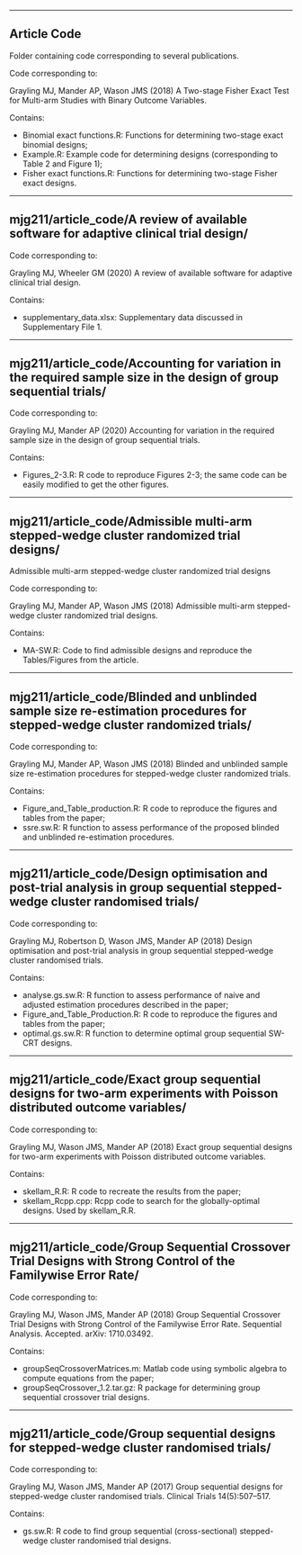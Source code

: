 ------------
Article Code
------------

Folder containing code corresponding to several publications.


Code corresponding to:

Grayling MJ, Mander AP, Wason JMS (2018) A Two-stage Fisher Exact Test for Multi-arm Studies with Binary Outcome Variables.

Contains:

- Binomial exact functions.R: Functions for determining two-stage exact binomial designs;
- Example.R: Example code for determining designs (corresponding to Table 2 and Figure 1);
- Fisher exact functions.R: Functions for determining two-stage Fisher exact designs.

----------------------------------------------------------------------------------------------------------------------------
mjg211/article_code/A review of available software for adaptive clinical trial design/
----------------------------------------------------------------------------------------------------------------------------

Code corresponding to:

Grayling MJ, Wheeler GM (2020) A review of available software for adaptive clinical trial design.

Contains:

- supplementary_data.xlsx: Supplementary data discussed in Supplementary File 1.

----------------------------------------------------------------------------------------------------------------------------
mjg211/article_code/Accounting for variation in the required sample size in the design of group sequential trials/
----------------------------------------------------------------------------------------------------------------------------

Code corresponding to:

Grayling MJ, Mander AP (2020) Accounting for variation in the required sample size in the design of group sequential trials.

Contains:

- Figures_2-3.R: R code to reproduce Figures 2-3; the same code can be easily modified to get the other figures.

----------------------------------------------------------------------------------------------------------------------------
mjg211/article_code/Admissible multi-arm stepped-wedge cluster randomized trial designs/
----------------------------------------------------------------------------------------------------------------------------

Admissible multi-arm stepped-wedge cluster randomized trial designs

Code corresponding to:

Grayling MJ, Mander AP, Wason JMS (2018) Admissible multi-arm stepped-wedge cluster randomized trial designs.

Contains:

- MA-SW.R: Code to find admissible designs and reproduce the Tables/Figures from the article.


----------------------------------------------------------------------------------------------------------------------------
mjg211/article_code/Blinded and unblinded sample size re-estimation procedures for stepped-wedge cluster randomized trials/
----------------------------------------------------------------------------------------------------------------------------

Code corresponding to:

Grayling MJ, Mander AP, Wason JMS (2018) Blinded and unblinded sample size re-estimation procedures for stepped-wedge cluster randomized trials.

Contains:

- Figure_and_Table_production.R: R code to reproduce the figures and tables from the paper;
- ssre.sw.R: R function to assess performance of the proposed blinded and unblinded re-estimation procedures.

----------------------------------------------------------------------------------------------------------------------------
mjg211/article_code/Design optimisation and post-trial analysis in group sequential stepped-wedge cluster randomised trials/
----------------------------------------------------------------------------------------------------------------------------

Code corresponding to:

Grayling MJ, Robertson D, Wason JMS, Mander AP (2018) Design optimisation and post-trial analysis in group sequential stepped-wedge cluster randomised trials.

Contains:

- analyse.gs.sw.R: R function to assess performance of naive and adjusted estimation procedures described in the paper;
- Figure_and_Table_Production.R: R code to reproduce the figures and tables from the paper;
- optimal.gs.sw.R: R function to determine optimal group sequential SW-CRT designs.

----------------------------------------------------------------------------------------------------------------------------
mjg211/article_code/Exact group sequential designs for two-arm experiments with Poisson distributed outcome variables/
----------------------------------------------------------------------------------------------------------------------------

Code corresponding to:

Grayling MJ, Wason JMS, Mander AP (2018) Exact group sequential designs for two-arm experiments with Poisson distributed outcome variables.

Contains:

- skellam_R.R: R code to recreate the results from the paper;
- skellam_Rcpp.cpp: Rcpp code to search for the globally-optimal designs. Used by skellam_R.R.

--------------------------------------------------------------------------------------------------------------
mjg211/article_code/Group Sequential Crossover Trial Designs with Strong Control of the Familywise Error Rate/
--------------------------------------------------------------------------------------------------------------

Code corresponding to:

Grayling MJ, Wason JMS, Mander AP (2018) Group Sequential Crossover Trial Designs with Strong Control of the Familywise Error Rate. Sequential Analysis. Accepted. arXiv: 1710.03492.

Contains:

- groupSeqCrossoverMatrices.m:  Matlab code using symbolic algebra to compute equations from the paper;
- groupSeqCrossover_1.2.tar.gz: R package for determining group sequential crossover trial designs.

--------------------------------------------------------------------------------------------------------------
mjg211/article_code/Group sequential designs for stepped-wedge cluster randomised trials/
--------------------------------------------------------------------------------------------------------------

Code corresponding to:

Grayling MJ, Wason JMS, Mander AP (2017) Group sequential designs for stepped-wedge cluster randomised trials. Clinical Trials 14(5):507–517.

Contains:

- gs.sw.R: R code to find group sequential (cross-sectional) stepped-wedge cluster randomised trial designs.
